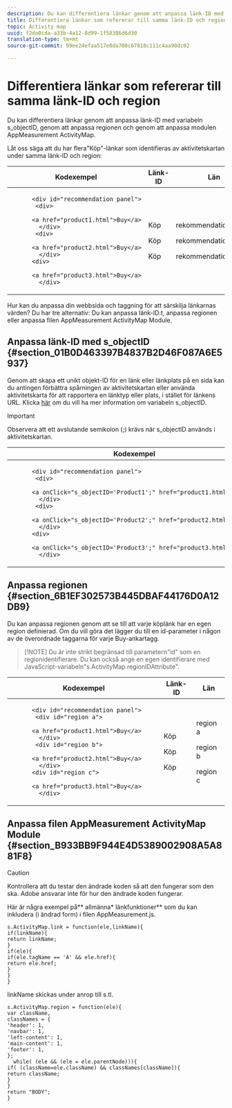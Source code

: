 ```yaml
---
description: Du kan differentiera länkar genom att anpassa länk-ID med variabeln s_objectID, genom att anpassa regionen och genom att anpassa modulen AppMeasurement ActivityMap.
title: Differentiera länkar som refererar till samma länk-ID och region
topic: Activity map
uuid: f2da0cda-a33b-4a12-8d99-1f58386d6d30
translation-type: tm+mt
source-git-commit: 99ee24efaa517e8da700c67818c111c4aa90dc02

---
```



# Differentiera länkar som refererar till samma länk-ID och region

Du kan differentiera länkar genom att anpassa länk-ID med variabeln s_objectID, genom att anpassa regionen och genom att anpassa modulen AppMeasurement ActivityMap.

Låt oss säga att du har flera&quot;Köp&quot;-länkar som identifieras av aktivitetskartan under samma länk-ID och region:

<table id="table_3020E2C0175D455C84E794CF51BE5A93"> 
 <thead> 
  <tr> 
   <th colname="col1" class="entry"> Kodexempel </th> 
   <th colname="col2" class="entry"> Länk-ID </th> 
   <th colname="col3" class="entry"> Län </th> 
  </tr> 
 </thead>
 <tbody> 
  <tr> 
   <td colname="col1"> 
    <code>
      &lt;div&nbsp;id="recommendation&nbsp;panel"&gt; 
     &nbsp;&nbsp;&lt;div&gt; 
     &nbsp;&nbsp;&nbsp;&nbsp;&nbsp;&nbsp;&lt;a&nbsp;href="product1.html"&gt;Buy&lt;/a&gt; 
     &nbsp;&nbsp;&nbsp;&lt;/div&gt; 
     &nbsp;&nbsp;&lt;div&gt; 
     &nbsp;&nbsp;&nbsp;&nbsp;&nbsp;&nbsp;&lt;a&nbsp;href="product2.html"&gt;Buy&lt;/a&gt; 
     &nbsp;&nbsp;&nbsp;&lt;/div&gt; 
     &nbsp;&lt;div&gt; 
     &nbsp;&nbsp;&nbsp;&nbsp;&nbsp;&nbsp;&lt;a&nbsp;href="product3.html"&gt;Buy&lt;/a&gt; 
     &nbsp;&nbsp;&nbsp;&lt;/div&gt; 
    </code> </td> 
   <td colname="col2"> <p> </p> <p> </p> <p> </p> <p> </p>Köp <p> </p> <p> </p> <p>Köp </p> <p> </p> <p> </p> <p>Köp </p> </td> 
   <td colname="col3"> <p> </p> <p> </p> <p> </p> <p> </p>rekommendationspanel <p> </p> <p> </p> <p>rekommendationspanel </p> <p> </p> <p> </p> <p>rekommendationspanel </p> </td> 
  </tr> 
 </tbody> 
</table>

Hur kan du anpassa din webbsida och taggning för att särskilja länkarnas värden? Du har tre alternativ: Du kan anpassa länk-ID:t, anpassa regionen eller anpassa filen AppMeasurement ActivityMap Module.

## Anpassa länk-ID med s_objectID {#section_01B0D463397B4837B2D46F087A6E5937}

Genom att skapa ett unikt objekt-ID för en länk eller länkplats på en sida kan du antingen förbättra spårningen av aktivitetskartan eller använda aktivitetskarta för att rapportera en länktyp eller plats, i stället för länkens URL. Klicka [här](https://marketing.adobe.com/resources/help/en_US/sc/implement/s_objectID.html) om du vill ha mer information om variabeln s_objectID.

>[!IMPORTANT]
>
>Observera att ett avslutande semikolon (;) krävs när s_objectID används i aktivitetskartan.

<table id="table_9439A5F320304E439A19842CF3EBA456"> 
 <thead> 
  <tr> 
   <th colname="col02" class="entry"> Kodexempel </th> 
   <th colname="col2" class="entry"> Länk-ID </th> 
   <th colname="col3" class="entry"> Län </th> 
  </tr> 
 </thead>
 <tbody> 
  <tr> 
   <td colname="col02"> 
    <code>
      &lt;div&nbsp;id="recommendation&nbsp;panel"&gt; 
     &nbsp;&nbsp;&lt;div&gt; 
     &nbsp;&nbsp;&nbsp;&nbsp;&nbsp;&nbsp;&lt;a&nbsp;onClick="s_objectID='Product1';"&nbsp;href="product1.html"&gt;Buy&lt;/a&gt; 
     &nbsp;&nbsp;&nbsp;&lt;/div&gt; 
     &nbsp;&nbsp;&lt;div&gt; 
     &nbsp;&nbsp;&nbsp;&nbsp;&nbsp;&nbsp;&lt;a&nbsp;onClick="s_objectID='Product2';"&nbsp;href="product2.html"&gt;Buy&lt;/a&gt; 
     &nbsp;&nbsp;&nbsp;&lt;/div&gt; 
     &nbsp;&lt;div&gt; 
     &nbsp;&nbsp;&nbsp;&nbsp;&nbsp;&nbsp;&lt;a&nbsp;onClick="s_objectID='Product3';"&nbsp;href="product3.html"&gt;Buy&lt;/a&gt; 
     &nbsp;&nbsp;&nbsp;&lt;/div&gt;&nbsp;&nbsp;&nbsp; 
    </code> </td> 
   <td colname="col2"> <p> </p> <p> </p> <p> </p>Product1 <p> </p> <p> </p> <p>Produkt 2 </p> <p> </p> <p> </p> <p>Produkt 3 </p> <p> </p> </td> 
   <td colname="col3"> <p> </p> <p> </p> <p> </p> <p>rekommendationspanel </p> <p> </p> <p> </p> <p>rekommendationspanel </p> <p> </p> <p> </p> <p>rekommendationspanel </p> <p> </p> </td> 
  </tr> 
 </tbody> 
</table>

## Anpassa regionen {#section_6B1EF302573B445DBAF44176D0A12DB9}

Du kan anpassa regionen genom att se till att varje köplänk har en egen region definierad. Om du vill göra det lägger du till en id-parameter i någon av de överordnade taggarna för varje Buy-ankartagg.

> [!NOTE] Du är inte strikt begränsad till parametern&quot;id&quot; som en regionidentifierare. Du kan också ange en egen identifierare med JavaScript-variabeln&quot;s.ActivityMap.regionIDAttribute&quot;.

<table id="table_250DB52A869C466B942517BABA1C287B"> 
 <thead> 
  <tr> 
   <th colname="col02" class="entry"> Kodexempel </th> 
   <th colname="col2" class="entry"> Länk-ID </th> 
   <th colname="col3" class="entry"> Län </th> 
  </tr> 
 </thead>
 <tbody> 
  <tr> 
   <td colname="col02"> 
    <code>
      &lt;div&nbsp;id="recommendation&nbsp;panel"&gt; 
     &nbsp;&nbsp;&lt;div&nbsp;id="region&nbsp;a"&gt; 
     &nbsp;&nbsp;&nbsp;&nbsp;&nbsp;&nbsp;&lt;a&nbsp;href="product1.html"&gt;Buy&lt;/a&gt; 
     &nbsp;&nbsp;&nbsp;&lt;/div&gt; 
     &nbsp;&nbsp;&lt;div&nbsp;id="region&nbsp;b"&gt; 
     &nbsp;&nbsp;&nbsp;&nbsp;&nbsp;&nbsp;&lt;a&nbsp;href="product2.html"&gt;Buy&lt;/a&gt; 
     &nbsp;&nbsp;&nbsp;&lt;/div&gt; 
     &nbsp;&lt;div&nbsp;id="region&nbsp;c"&gt; 
     &nbsp;&nbsp;&nbsp;&nbsp;&nbsp;&nbsp;&lt;a&nbsp;href="product3.html"&gt;Buy&lt;/a&gt; 
     &nbsp;&nbsp;&nbsp;&lt;/div&gt; 
    </code> </td> 
   <td colname="col2"> <p> </p> <p> </p> <p> </p> <p>Köp </p> <p> </p> <p> </p> <p>Köp </p> <p> </p> <p> </p> <p>Köp </p> </td> 
   <td colname="col3"> <p> </p> <p> </p> <p> </p>region a <p> </p> <p> </p> <p>region b </p> <p> </p> <p> </p> <p>region c </p> </td> 
  </tr> 
 </tbody> 
</table>

## Anpassa filen AppMeasurement ActivityMap Module {#section_B933BB9F944E4D5389002908A5A881F8}

>[!CAUTION]
>
>Kontrollera att du testar den ändrade koden så att den fungerar som den ska. Adobe ansvarar inte för hur den ändrade koden fungerar.

Här är några exempel på** allmänna* länkfunktioner** som du kan inkludera (i ändrad form) i filen AppMeasurement.js.

```
s.ActivityMap.link = function(ele,linkName){ 
if(linkName){ 
return linkName; 
} 
if(ele){ 
if(ele.tagName == 'A' && ele.href){ 
return ele.href; 
} 
} 
} 
```

linkName skickas under anrop till s.tl.

```
s.ActivityMap.region = function(ele){ 
var className, 
classNames = { 
'header': 1, 
'navbar': 1, 
'left-content': 1, 
'main-content': 1, 
'footer': 1, 
}; 
  while( (ele && (ele = ele.parentNode))){ 
if( (className=ele.className) && classNames[className]){ 
return className; 
} 
} 
return "BODY"; 
} 
```

